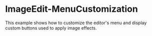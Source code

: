 # ImageEdit-MenuCustomization


<p>This example shows how to customize the editor's menu and display custom buttons used to apply image effects.</p>

<br/>


